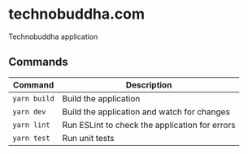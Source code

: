 # technobuddha.com

Technobuddha application

## Commands

| Command      | Description                                    |
| ------------ | ---------------------------------------------- |
| `yarn build` | Build the application                          |
| `yarn dev`   | Build the application and watch for changes    |
| `yarn lint`  | Run ESLint to check the application for errors |
| `yarn test`  | Run unit tests                                 |
